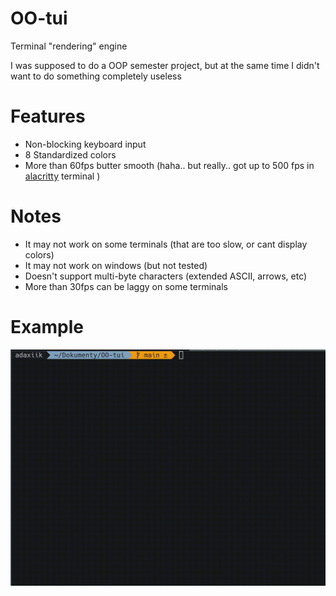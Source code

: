 # OO-tui
Terminal "rendering" engine

I was supposed to do a OOP semester project, but at the same time I didn't want to do something completely useless

# Features
- Non-blocking keyboard input
- 8 Standardized colors
- More than 60fps butter smooth (haha.. but really.. got up to 500 fps in [alacritty](https://github.com/alacritty/alacritty) terminal )

# Notes 
- It may not work on some terminals (that are too slow, or cant display colors)
- It may not work on windows (but not tested)
- Doesn't support multi-byte characters (extended ASCII, arrows, etc)
- More than 30fps can be laggy on some terminals

# Example

![TextAnimated](examples/example1.gif)